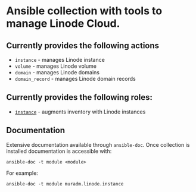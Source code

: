 # Ansible collection with tools to manage Linode Cloud.

Currently provides the following actions
---------------

- `instance` - manages Linode instance
- `volume` - manages Linode volume
- `domain` - manages Linode domains
- `domain_record` - manages Linode domain records

Currently provides the following roles:
--------------

- [`instance`](roles/instance/README.md) - augments inventory with Linode instances

Documentation
---------------
Extensive documentation available through `ansible-doc`. Once collection
is installed documentation is accessible with:
```
ansible-doc -t module <module>
```
For example:
```
ansible-doc -t module muradm.linode.instance
```
